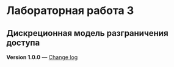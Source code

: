 # Лабораторная работа 3
## Дискреционная модель разграничения доступа

**Version 1.0.0** — [Change log](CHANGELOG.md)

